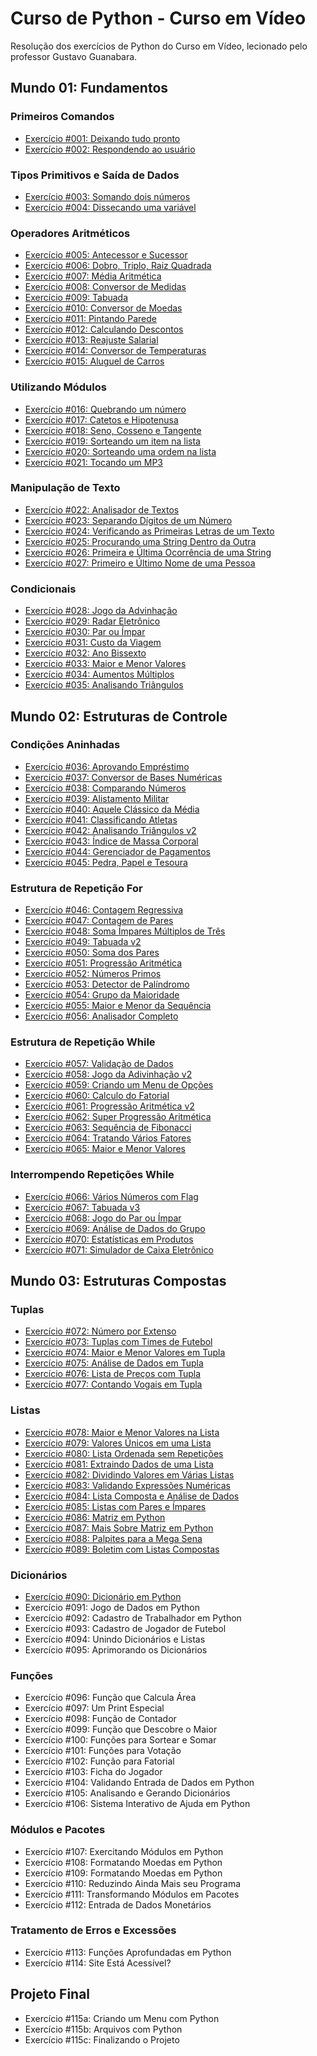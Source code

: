 # Curso de Python - Curso em Vídeo

Resolução dos exercícios de Python do Curso em Vídeo, lecionado pelo professor Gustavo Guanabara.

## Mundo 01: Fundamentos

### Primeiros Comandos

* [Exercício #001: Deixando tudo pronto](https://github.com/hyrtx/python-curso-em-video/blob/main/mundo_1/ex001.py)
* [Exercício #002: Respondendo ao usuário](https://github.com/hyrtx/python-curso-em-video/blob/main/mundo_1/ex002.py)

### Tipos Primitivos e Saída de Dados

* [Exercício #003: Somando dois números](https://github.com/hyrtx/python-curso-em-video/blob/main/mundo_1/ex003.py)
* [Exercício #004: Dissecando uma variável](https://github.com/hyrtx/python-curso-em-video/blob/main/mundo_1/ex004.py)

### Operadores Aritméticos

* [Exercício #005: Antecessor e Sucessor](https://github.com/hyrtx/python-curso-em-video/blob/main/mundo_1/ex005.py)
* [Exercício #006: Dobro, Triplo, Raiz Quadrada](https://github.com/hyrtx/python-curso-em-video/blob/main/mundo_1/ex006.py)
* [Exercício #007: Média Aritmética](https://github.com/hyrtx/python-curso-em-video/blob/main/mundo_1/ex007.py)
* [Exercício #008: Conversor de Medidas](https://github.com/hyrtx/python-curso-em-video/blob/main/mundo_1/ex008.py)
* [Exercício #009: Tabuada](https://github.com/hyrtx/python-curso-em-video/blob/main/mundo_1/ex009.py)
* [Exercício #010: Conversor de Moedas](https://github.com/hyrtx/python-curso-em-video/blob/main/mundo_1/ex010.py)
* [Exercício #011: Pintando Parede](https://github.com/hyrtx/python-curso-em-video/blob/main/mundo_1/ex011.py)
* [Exercício #012: Calculando Descontos](https://github.com/hyrtx/python-curso-em-video/blob/main/mundo_1/ex012.py)
* [Exercício #013: Reajuste Salarial](https://github.com/hyrtx/python-curso-em-video/blob/main/mundo_1/ex013.py)
* [Exercício #014: Conversor de Temperaturas](https://github.com/hyrtx/python-curso-em-video/blob/main/mundo_1/ex014.py)
* [Exercício #015: Aluguel de Carros](https://github.com/hyrtx/python-curso-em-video/blob/main/mundo_1/ex015.py)

### Utilizando Módulos

* [Exercício #016: Quebrando um número](https://github.com/hyrtx/python-curso-em-video/blob/main/mundo_1/ex016.py)
* [Exercício #017: Catetos e Hipotenusa](https://github.com/hyrtx/python-curso-em-video/blob/main/mundo_1/ex017.py)
* [Exercício #018: Seno, Cosseno e Tangente](https://github.com/hyrtx/python-curso-em-video/blob/main/mundo_1/ex018.py)
* [Exercício #019: Sorteando um item na lista](https://github.com/hyrtx/python-curso-em-video/blob/main/mundo_1/ex019.py)
* [Exercício #020: Sorteando uma ordem na lista](https://github.com/hyrtx/python-curso-em-video/blob/main/mundo_1/ex020.py)
* [Exercício #021: Tocando um MP3](https://github.com/hyrtx/python-curso-em-video/blob/main/mundo_1/ex021.py)

### Manipulação de Texto

* [Exercício #022: Analisador de Textos](https://github.com/hyrtx/python-curso-em-video/blob/main/mundo_1/ex022.py)
* [Exercício #023: Separando Dígitos de um Número](https://github.com/hyrtx/python-curso-em-video/blob/main/mundo_1/ex023.py)
* [Exercício #024: Verificando as Primeiras Letras de um Texto](https://github.com/hyrtx/python-curso-em-video/blob/main/mundo_1/ex024.py)
* [Exercício #025: Procurando uma String Dentro da Outra](https://github.com/hyrtx/python-curso-em-video/blob/main/mundo_1/ex025.py)
* [Exercício #026: Primeira e Última Ocorrência de uma String](https://github.com/hyrtx/python-curso-em-video/blob/main/mundo_1/ex026.py)
* [Exercício #027: Primeiro e Último Nome de uma Pessoa](https://github.com/hyrtx/python-curso-em-video/blob/main/mundo_1/ex027.py)

### Condicionais

* [Exercício #028: Jogo da Advinhação](https://github.com/hyrtx/python-curso-em-video/blob/main/mundo_1/ex028.py)
* [Exercício #029: Radar Eletrônico](https://github.com/hyrtx/python-curso-em-video/blob/main/mundo_1/ex029.py)
* [Exercício #030: Par ou Ímpar](https://github.com/hyrtx/python-curso-em-video/blob/main/mundo_1/ex030.py)
* [Exercício #031: Custo da Viagem](https://github.com/hyrtx/python-curso-em-video/blob/main/mundo_1/ex031.py)
* [Exercício #032: Ano Bissexto](https://github.com/hyrtx/python-curso-em-video/blob/main/mundo_1/ex032.py)
* [Exercício #033: Maior e Menor Valores](https://github.com/hyrtx/python-curso-em-video/blob/main/mundo_1/ex033.py)
* [Exercício #034: Aumentos Múltiplos](https://github.com/hyrtx/python-curso-em-video/blob/main/mundo_1/ex034.py)
* [Exercício #035: Analisando Triângulos](https://github.com/hyrtx/python-curso-em-video/blob/main/mundo_1/ex035.py)

## Mundo 02: Estruturas de Controle

### Condições Aninhadas

* [Exercício #036: Aprovando Empréstimo](https://github.com/hyrtx/python-curso-em-video/blob/main/mundo_2/ex036.py)
* [Exercício #037: Conversor de Bases Numéricas](https://github.com/hyrtx/python-curso-em-video/blob/main/mundo_2/ex037.py)
* [Exercício #038: Comparando Números](https://github.com/hyrtx/python-curso-em-video/blob/main/mundo_2/ex038.py)
* [Exercício #039: Alistamento Militar](https://github.com/hyrtx/python-curso-em-video/blob/main/mundo_2/ex039.py)
* [Exercício #040: Aquele Clássico da Média](https://github.com/hyrtx/python-curso-em-video/blob/main/mundo_2/ex040.py)
* [Exercício #041: Classificando Atletas](https://github.com/hyrtx/python-curso-em-video/blob/main/mundo_2/ex041.py)
* [Exercício #042: Analisando Triângulos v2](https://github.com/hyrtx/python-curso-em-video/blob/main/mundo_2/ex042.py)
* [Exercício #043: Índice de Massa Corporal](https://github.com/hyrtx/python-curso-em-video/blob/main/mundo_2/ex043.py)
* [Exercício #044: Gerenciador de Pagamentos](https://github.com/hyrtx/python-curso-em-video/blob/main/mundo_2/ex044.py)
* [Exercício #045: Pedra, Papel e Tesoura](https://github.com/hyrtx/python-curso-em-video/blob/main/mundo_2/ex045.py)

### Estrutura de Repetição For

* [Exercício #046: Contagem Regressiva](https://github.com/hyrtx/python-curso-em-video/blob/main/mundo_2/ex046.py)
* [Exercício #047: Contagem de Pares](https://github.com/hyrtx/python-curso-em-video/blob/main/mundo_2/ex047.py)
* [Exercício #048: Soma Ímpares Múltiplos de Três](https://github.com/hyrtx/python-curso-em-video/blob/main/mundo_2/ex048.py)
* [Exercício #049: Tabuada v2](https://github.com/hyrtx/python-curso-em-video/blob/main/mundo_2/ex049.py)
* [Exercício #050: Soma dos Pares](https://github.com/hyrtx/python-curso-em-video/blob/main/mundo_2/ex050.py)
* [Exercício #051: Progressão Aritmética](https://github.com/hyrtx/python-curso-em-video/blob/main/mundo_2/ex051.py)
* [Exercício #052: Números Primos](https://github.com/hyrtx/python-curso-em-video/blob/main/mundo_2/ex052.py)
* [Exercício #053: Detector de Palíndromo](https://github.com/hyrtx/python-curso-em-video/blob/main/mundo_2/ex053.py)
* [Exercício #054: Grupo da Maioridade](https://github.com/hyrtx/python-curso-em-video/blob/main/mundo_2/ex054.py)
* [Exercício #055: Maior e Menor da Sequência](https://github.com/hyrtx/python-curso-em-video/blob/main/mundo_2/ex055.py)
* [Exercício #056: Analisador Completo](https://github.com/hyrtx/python-curso-em-video/blob/main/mundo_2/ex056.py)

### Estrutura de Repetição While

* [Exercício #057: Validação de Dados](https://github.com/hyrtx/python-curso-em-video/blob/main/mundo_2/ex057.py)
* [Exercício #058: Jogo da Adivinhação v2](https://github.com/hyrtx/python-curso-em-video/blob/main/mundo_2/ex058.py)
* [Exercício #059: Criando um Menu de Opções](https://github.com/hyrtx/python-curso-em-video/blob/main/mundo_2/ex059.py)
* [Exercício #060: Calculo do Fatorial](https://github.com/hyrtx/python-curso-em-video/blob/main/mundo_2/ex060.py)
* [Exercício #061: Progressão Aritmética v2](https://github.com/hyrtx/python-curso-em-video/blob/main/mundo_2/ex061.py)
* [Exercício #062: Super Progressão Aritmética](https://github.com/hyrtx/python-curso-em-video/blob/main/mundo_2/ex062.py)
* [Exercício #063: Sequência de Fibonacci](https://github.com/hyrtx/python-curso-em-video/blob/main/mundo_2/ex063.py)
* [Exercício #064: Tratando Vários Fatores](https://github.com/hyrtx/python-curso-em-video/blob/main/mundo_2/ex064.py)
* [Exercício #065: Maior e Menor Valores](https://github.com/hyrtx/python-curso-em-video/blob/main/mundo_2/ex065.py)

### Interrompendo Repetições While

* [Exercício #066: Vários Números com Flag](https://github.com/hyrtx/python-curso-em-video/blob/main/mundo_2/ex066.py)
* [Exercício #067: Tabuada v3](https://github.com/hyrtx/python-curso-em-video/blob/main/mundo_2/ex067.py)
* [Exercício #068: Jogo do Par ou Ímpar](https://github.com/hyrtx/python-curso-em-video/blob/main/mundo_2/ex068.py)
* [Exercício #069: Análise de Dados do Grupo](https://github.com/hyrtx/python-curso-em-video/blob/main/mundo_2/ex069.py)
* [Exercício #070: Estatísticas em Produtos](https://github.com/hyrtx/python-curso-em-video/blob/main/mundo_2/ex070.py)
* [Exercício #071: Simulador de Caixa Eletrônico](https://github.com/hyrtx/python-curso-em-video/blob/main/mundo_2/ex071.py)

## Mundo 03: Estruturas Compostas

### Tuplas

* [Exercício #072: Número por Extenso](https://github.com/hyrtx/python-curso-em-video/blob/main/mundo_3/ex072.py)
* [Exercício #073: Tuplas com Times de Futebol](https://github.com/hyrtx/python-curso-em-video/blob/main/mundo_3/ex073.py)
* [Exercício #074: Maior e Menor Valores em Tupla](https://github.com/hyrtx/python-curso-em-video/blob/main/mundo_3/ex074.py)
* [Exercício #075: Análise de Dados em Tupla](https://github.com/hyrtx/python-curso-em-video/blob/main/mundo_3/ex075.py)
* [Exercício #076: Lista de Preços com Tupla](https://github.com/hyrtx/python-curso-em-video/blob/main/mundo_3/ex076.py)
* [Exercício #077: Contando Vogais em Tupla](https://github.com/hyrtx/python-curso-em-video/blob/main/mundo_3/ex077.py)

### Listas

* [Exercício #078: Maior e Menor Valores na Lista](https://github.com/hyrtx/python-curso-em-video/blob/main/mundo_3/ex078.py)
* [Exercício #079: Valores Únicos em uma Lista](https://github.com/hyrtx/python-curso-em-video/blob/main/mundo_3/ex079.py)
* [Exercício #080: Lista Ordenada sem Repetições](https://github.com/hyrtx/python-curso-em-video/blob/main/mundo_3/ex080.py)
* [Exercício #081: Extraindo Dados de uma Lista](https://github.com/hyrtx/python-curso-em-video/blob/main/mundo_3/ex081.py)
* [Exercício #082: Dividindo Valores em Várias Listas](https://github.com/hyrtx/python-curso-em-video/blob/main/mundo_3/ex082.py)
* [Exercício #083: Validando Expressões Numéricas](https://github.com/hyrtx/python-curso-em-video/blob/main/mundo_3/ex083.py)
* [Exercício #084: Lista Composta e Análise de Dados](https://github.com/hyrtx/python-curso-em-video/blob/main/mundo_3/ex084.py)
* [Exercício #085: Listas com Pares e Ímpares](https://github.com/hyrtx/python-curso-em-video/blob/main/mundo_3/ex085.py)
* [Exercício #086: Matriz em Python](https://github.com/hyrtx/python-curso-em-video/blob/main/mundo_3/ex086.py)
* [Exercício #087: Mais Sobre Matriz em Python](https://github.com/hyrtx/python-curso-em-video/blob/main/mundo_3/ex087.py)
* [Exercício #088: Palpites para a Mega Sena](https://github.com/hyrtx/python-curso-em-video/blob/main/mundo_3/ex088.py)
* [Exercício #089: Boletim com Listas Compostas](https://github.com/hyrtx/python-curso-em-video/blob/main/mundo_3/ex089.py)

### Dicionários

* [Exercício #090: Dicionário em Python](https://github.com/hyrtx/python-curso-em-video/blob/main/mundo_3/ex090.py)
* Exercício #091: Jogo de Dados em Python
* Exercício #092: Cadastro de Trabalhador em Python
* Exercício #093: Cadastro de Jogador de Futebol
* Exercício #094: Unindo Dicionários e Listas
* Exercício #095: Aprimorando os Dicionários

### Funções

* Exercício #096: Função que Calcula Área
* Exercício #097: Um Print Especial
* Exercício #098: Função de Contador
* Exercício #099: Função que Descobre o Maior
* Exercício #100: Funções para Sortear e Somar
* Exercício #101: Funções para Votação
* Exercício #102: Função para Fatorial
* Exercício #103: Ficha do Jogador
* Exercício #104: Validando Entrada de Dados em Python
* Exercício #105: Analisando e Gerando Dicionários
* Exercício #106: Sistema Interativo de Ajuda em Python

### Módulos e Pacotes

* Exercício #107: Exercitando Módulos em Python
* Exercício #108: Formatando Moedas em Python
* Exercício #109: Formatando Moedas em Python
* Exercício #110: Reduzindo Ainda Mais seu Programa
* Exercício #111: Transformando Módulos em Pacotes
* Exercício #112: Entrada de Dados Monetários

### Tratamento de Erros e Excessões

* Exercício #113: Funções Aprofundadas em Python
* Exercício #114: Site Está Acessível?

## Projeto Final

* Exercício #115a: Criando um Menu com Python
* Exercício #115b: Arquivos com Python
* Exercício #115c: Finalizando o Projeto